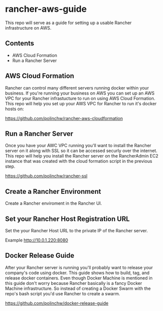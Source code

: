 # rancher-aws-guide
This repo will serve as a guide for setting up a usable Rancher infrastructure on AWS.

## Contents
- AWS Cloud Formation
- Run a Rancher Server

## AWS Cloud Formation
Rancher can control many different servers running docker within your business.  If you're running your business on AWS
you can set up an AWS VPC for your Rancher infrastucture to run on using AWS Cloud Formation.  This repo will help you set up your AWS VPC for Rancher to run it's docker hosts on:

https://github.com/polinchw/rancher-aws-cloudformation

## Run a Rancher Server
Once you have your AWC VPC running you'll want to install the Rancher server on it along with SSL so it can be accessed securly over the internet.  This repo will help you install the Rancher server on the RancherAdmin EC2 instance that was created with the cloud formation script in the previous step.

https://github.com/polinchw/rancher-ssl

## Create a Rancher Environment

Create a Rancher enviroment in the Rancher UI.

## Set your Rancher Host Registration URL

Set the your Rancher Host URL to the private IP of the Rancher server.  

Example http://10.0.1.220:8080

## Docker Release Guide
After your Rancher server is running you'll probably want to release your company's code using docker.  This guide shows how to 
build, tag, and release docker containers.  Even though Docker Machine is mentioned in this guide don't worry because Rancher basically is a fancy Docker Machine infrastructure.  So instead of creating a Docker Swarm with the repo's bash script you'd use Rancher to create a swarm.  

https://github.com/polinchw/docker-release-guide
